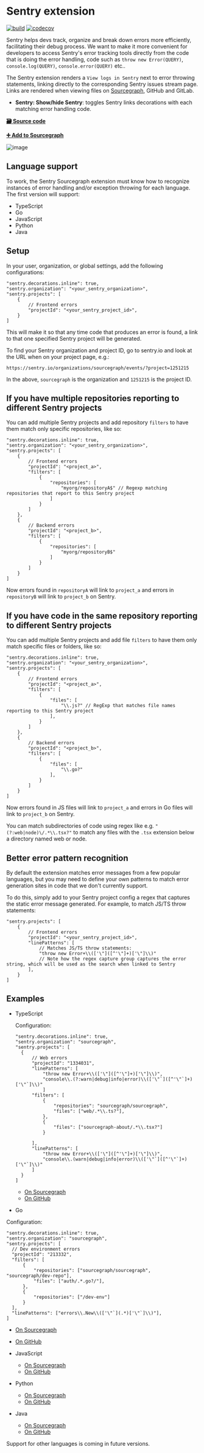 # Sentry extension

[![build](https://travis-ci.org/sourcegraph/sourcegraph-sentry.svg?branch=master)](https://travis-ci.org/sourcegraph/sentry)
[![codecov](https://codecov.io/gh/sourcegraph/sourcegraph-sentry/branch/master/graph/badge.svg)](https://codecov.io/gh/sourcegraph/sourcegraph-sentry)

Sentry helps devs track, organize and break down errors more efficiently, facilitating their debug process. We want to make it more convenient for developers to access Sentry's error tracking tools directly from the code that is doing the error handling, code such as `throw new Error(QUERY)`, `console.log(QUERY)`, `console.error(QUERY)` etc..

The Sentry extension renders a `View logs in Sentry` next to error throwing statements, linking directly to the corresponding Sentry issues stream page. Links are rendered when viewing files on [Sourcegraph](https://sourcegraph.com), GitHub and GitLab.

- **Sentry: Show/hide Sentry**: toggles Sentry links decorations with each matching error handling code.

[**🗃️ Source code**](https://github.com/sourcegraph/sentry)

[**➕ Add to Sourcegraph**](https://sourcegraph.com/extensions/sourcegraph/sentry)

![image](https://user-images.githubusercontent.com/9110008/54014672-d7b4fe00-41c0-11e9-9b92-66d851401fa0.png)

## Language support

To work, the Sentry Sourcegraph extension must know how to recognize instances of error handling and/or exception throwing for each language. The first version will support:

- TypeScript
- Go
- JavaScript
- Python
- Java

## Setup

In your user, organization, or global settings, add the following configurations:

```
"sentry.decorations.inline": true,
"sentry.organization": "<your_sentry_organization>",
"sentry.projects": [
    {
        // Frontend errors
        "projectId": "<your_sentry_project_id>",
    }
]
```

This will make it so that any time code that produces an error is found, a link to that one specified Sentry project will be generated.

To find your Sentry organization and project ID, go to sentry.io and look at the URL when on your project page, e.g.:

```
https://sentry.io/organizations/sourcegraph/events/?project=1251215
```
In the above, `sourcegraph` is the organization and `1251215` is the project ID.

## If you have multiple repositories reporting to different Sentry projects

You can add multiple Sentry projects and add repository `filters` to have them match only specific repositories, like so:

```
"sentry.decorations.inline": true,
"sentry.organization": "<your_sentry_organization>",
"sentry.projects": [
    {
        // Frontend errors
        "projectId": "<project_a>",
        "filters": [
            {
                "repositories": [
                    "myorg/repositoryA$" // Regexp matching repositories that report to this Sentry project
                ]
            }
        ]
    },
    {
        // Backend errors
        "projectId": "<project_b>",
        "filters": [
            {
                "repositories": [
                    "myorg/repositoryB$"
                ]
            }
        ]
    }
]
```
Now errors found in `repositoryA` will link to `project_a` and errors in `repositoryB` will link to `project_b` on Sentry.

## If you have code in the same repository reporting to different Sentry projects

You can add multiple Sentry projects and add file `filters` to have them only match specific files or folders, like so:

```
"sentry.decorations.inline": true,
"sentry.organization": "<your_sentry_organization>",
"sentry.projects": [
    {
        // Frontend errors
        "projectId": "<project_a>",
        "filters": [
            {
                "files": [
                    "\\.js?" // RegExp that matches file names reporting to this Sentry project
                ],
            }
        ]
    },
    {
        // Backend errors
        "projectId": "<project_b>",
        "filters": [
            {
                "files": [
                    "\\.go?"
                ],
            }
        ]
    }
]
```
Now errors found in JS files will link to `project_a` and errors in Go files will link to `project_b` on Sentry.

You can match subdirectories of code using regex like e.g. `"(?:web|node)\/.*\\.tsx?"` to match any files with the `.tsx` extension below a directory named web or node.

## Better error pattern recognition

By default the extension matches error messages from a few popular languages, but you may need to define your own patterns to match error generation sites in code that we don't currently support.

To do this, simply add to your Sentry project config a regex that captures the static error message generated. For example, to match JS/TS throw statements:

```
"sentry.projects": [
    {
        // Frontend errors
        "projectId": "<your_sentry_project_id>",
        "linePatterns": [
            // Matches JS/TS throw statements:
            "throw new Error+\\(['\"]([^'\"]+)['\"]\\)"
            // Note how the regex capture group captures the error string, which will be used as the search when linked to Sentry
        ],
    }
]
```

## Examples

- TypeScript

  Configuration:

  ```
  "sentry.decorations.inline": true,
  "sentry.organization": "sourcegraph",
  "sentry.projects": [
    {
        // Web errors
        "projectId": "1334031",
        "linePatterns": [
            "throw new Error+\\(['\"]([^'\"]+)['\"]\\)",
            "console\\.(?:warn|debug|info|error)\\(['\"`]([^'\"`]+)['\"`]\\)"
            ]
        "filters": [
            {
                "repositories": "sourcegraph/sourcegraph",
                "files": ["web/.*\\.ts?"],
            },
            {
                "files": ["sourcegraph-about/.*\\.tsx?"]
            }

        ],
        "linePatterns": [
            "throw new Error+\\(['\"]([^'\"]+)['\"]\\)",
            "console\\.(warn|debug|info|error)\\(['\"`]([^'\"`]+)['\"`]\\)"
        ]
    }
  ]

  ```

  - [On Sourcegraph](https://sourcegraph.com/github.com/sourcegraph/sourcegraph/-/blob/browser/src/libs/github/file_info.ts#L22)
  - [On GitHub](https://github.com/sourcegraph/sourcegraph/blob/master/browser/src/libs/github/file_info.ts#L22)

- Go

Configuration:

```
"sentry.decorations.inline": true,
"sentry.organization": "sourcegraph",
"sentry.projects": [
  // Dev environment errors
  "projectId": "213332",
  "filters": [
      {
          "repositories": ["sourcegraph/sourcegraph", "sourcegraph/dev-repo"],
          "files": ["auth/.*.go?/"],
      },
      {
          "repositories": ["/dev-env"]
      }
  ],
  "linePatterns": ["errors\\.New\\(['\"`](.*)['\"`]\\)"],
]

```

- [On Sourcegraph](https://sourcegraph.com/github.com/sourcegraph/sourcegraph/-/blob/cmd/frontend/auth/user_test.go#L54:19)
- [On GitHub](https://github.com/sourcegraph/sourcegraph/blob/master/cmd/frontend/auth/user_test.go#L54)

- JavaScript

  - [On Sourcegraph](https://sourcegraph.com/github.com/sourcegraph/sourcegraph/-/blob/shared/.storybook/config.js#L26:15)
  - [On GitHub](https://github.com/sourcegraph/sourcegraph/blob/master/shared/.storybook/config.js#L26)

- Python

  - [On Sourcegraph](https://sourcegraph.com/github.com/reddit-archive/reddit/-/blob/r2/r2/lib/contrib/ipaddress.py#L279:15)
  - [On GitHub](https://github.com/reddit-archive/reddit/blob/master/r2/r2/lib/contrib/ipaddress.py#L279)

- Java
  - [On Sourcegraph](https://sourcegraph.com/github.com/sourcegraph/sourcegraph-jetbrains/-/blob/src/Open.java#L69:13)
  - [On GitHub](https://github.com/sourcegraph/sourcegraph-jetbrains/blob/master/src/Open.java#L69)

Support for other languages is coming in future versions.
